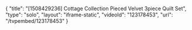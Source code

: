 {
    "title": "[1508429236] Cottage Collection Pieced Velvet 3piece Quilt Set",
    "type": "solo",
    "layout": "iframe-static",
    "videoId": "123178453",
    "url": "\/tvpembed\/123178453"
}